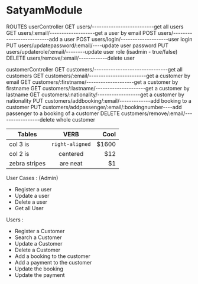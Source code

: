 # SatyamModule

ROUTES
userController
    GET     users/--------------------------get all users
    GET     users/:email/-------------------get a user by email
    POST    users/--------------------------add a user
    POST    users/login/--------------------user login
    PUT     users/updatepassword/:email/----update user password
    PUT     users/updaterole/:email/--------update user role (isadmin - true/false)
    DELETE  users/remove/:email/------------delete user

customerController
    GET     customers/-------------------------------get all customers
    GET     customers/:email/------------------------get a customer by email
    GET     customers/:firstname/--------------------get a customer by firstname
    GET     customers/:lastname/---------------------get a customer by lastname
    GET     customers/:nationality/------------------get a customer by nationality
    PUT     customers/addbooking/:email/-------------add booking to a customer
    PUT     customers/addpassenger/:email/:bookingnumber----add passenger to a booking of a customer
    DELETE  customers/remove/:email/-----------------delete whole customer

| Tables        | VERB           | Cool  |
| ------------- |:-------------:| -----:|
| col 3 is      | `right-aligned` | $1600 |
| col 2 is      | centered      |   $12 |
| zebra stripes | are neat      |    $1 |

User Cases : (Admin)
- Register a user
- Update a user
- Delete a user
- Get all User

Users : 
- Register a Customer
- Search a Customer
- Update a Customer
- Delete a Customer
- Add a booking to the customer
- Add a payment to the customer
- Update the booking 
- Update the payment
